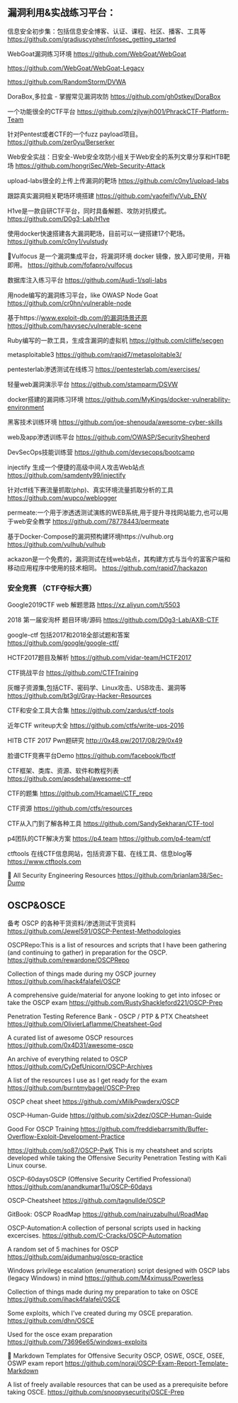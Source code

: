 
## 漏洞利用&实战练习平台：

信息安全初步集：包括信息安全博客、认证、课程、社区、播客、工具等 
https://github.com/gradiuscypher/infosec_getting_started

WebGoat漏洞练习环境
https://github.com/WebGoat/WebGoat

https://github.com/WebGoat/WebGoat-Legacy

https://github.com/RandomStorm/DVWA

DoraBox,多拉盒 - 掌握常见漏洞攻防
https://github.com/gh0stkey/DoraBox

 一个功能很全的CTF平台
https://github.com/zjlywjh001/PhrackCTF-Platform-Team

针对Pentest或者CTF的一个fuzz payload项目。
https://github.com/zer0yu/Berserker

Web安全实战：日安全-Web安全攻防小组关于Web安全的系列文章分享和HTB靶场
https://github.com/hongriSec/Web-Security-Attack

upload-labs很全的上传上传漏洞的靶场
https://github.com/c0ny1/upload-labs

跟踪真实漏洞相关靶场环境搭建
https://github.com/yaofeifly/Vub_ENV
 
H1ve是一款自研CTF平台，同时具备解题、攻防对抗模式。
https://github.com/D0g3-Lab/H1ve

使用docker快速搭建各大漏洞靶场，目前可以一键搭建17个靶场。 
https://github.com/c0ny1/vulstudy

🚀Vulfocus 是一个漏洞集成平台，将漏洞环境 docker 镜像，放入即可使用，开箱即用。 
https://github.com/fofapro/vulfocus

数据库注入练习平台 
https://github.com/Audi-1/sqli-labs

用node编写的漏洞练习平台，like OWASP Node Goat
https://github.com/cr0hn/vulnerable-node

基于https://www.exploit-db.com/的漏洞场景还原
https://github.com/havysec/vulnerable-scene

Ruby编写的一款工具，生成含漏洞的虚拟机
https://github.com/cliffe/secgen

metasploitable3
https://github.com/rapid7/metasploitable3/

pentesterlab渗透测试在线练习
https://pentesterlab.com/exercises/

轻量web漏洞演示平台
https://github.com/stamparm/DSVW

docker搭建的漏洞练习环境
https://github.com/MyKings/docker-vulnerability-environment

黑客技术训练环境
https://github.com/joe-shenouda/awesome-cyber-skills

web及app渗透训练平台
https://github.com/OWASP/SecurityShepherd

DevSecOps技能训练营
https://github.com/devsecops/bootcamp

injectify 生成一个便捷的高级中间人攻击Web站点
https://github.com/samdenty99/injectify

针对ctf线下赛流量抓取(php)、真实环境流量抓取分析的工具 
https://github.com/wupco/weblogger

permeate:一个用于渗透透测试演练的WEB系统,用于提升寻找网站能力,也可以用于web安全教学
https://github.com/78778443/permeate

基于Docker-Compose的漏洞预构建环境https://vulhub.org
https://github.com/vulhub/vulhub

ackazon是一个免费的，漏洞测试在线web站点，其构建方式与当今的富客户端和移动应用程序中使用的技术相同。
https://github.com/rapid7/hackazon

### 安全竞赛 （CTF夺标大赛）

Google2019CTF web 解题思路
https://xz.aliyun.com/t/5503

2018 第一届安洵杯 题目环境/源码
https://github.com/D0g3-Lab/AXB-CTF

google-ctf 包括2017和2018全部试题和答案
https://github.com/google/google-ctf/

HCTF2017题目及解析
https://github.com/vidar-team/HCTF2017

CTF挑战平台
https://github.com/CTFTraining

灰帽子资源集,包括CTF、密码学、Linux攻击、USB攻击、漏洞等
https://github.com/bt3gl/Gray-Hacker-Resources

CTF和安全工具大合集
https://github.com/zardus/ctf-tools

近年CTF writeup大全
https://github.com/ctfs/write-ups-2016

HITB CTF 2017 Pwn题研究
http://0x48.pw/2017/08/29/0x49

脸谱CTF竞赛平台Demo
https://github.com/facebook/fbctf

CTF框架、类库、资源、软件和教程列表
https://github.com/apsdehal/awesome-ctf

CTF的题集
https://github.com/Hcamael/CTF_repo

CTF资源
https://github.com/ctfs/resources

CTF从入门到了解各种工具 
https://github.com/SandySekharan/CTF-tool

p4团队的CTF解决方案 https://p4.team
https://github.com/p4-team/ctf

ctftools 在线CTF信息网站，包括资源下载、在线工具、信息blog等
https://www.ctftools.com

🔐 All Security Engineering Resources
https://github.com/brianlam38/Sec-Dump

## OSCP&OSCE

备考 OSCP 的各种干货资料/渗透测试干货资料
https://github.com/Jewel591/OSCP-Pentest-Methodologies

OSCPRepo:This is a list of resources and scripts that I have been gathering (and continuing to gather) in preparation for the OSCP.
https://github.com/rewardone/OSCPRepo

Collection of things made during my OSCP journey 
https://github.com/ihack4falafel/OSCP

A comprehensive guide/material for anyone looking to get into infosec or take the OSCP exam 
https://github.com/RustyShackleford221/OSCP-Prep

Penetration Testing Reference Bank - OSCP / PTP & PTX Cheatsheet 
https://github.com/OlivierLaflamme/Cheatsheet-God

A curated list of awesome OSCP resources
https://github.com/0x4D31/awesome-oscp

An archive of everything related to OSCP 
https://github.com/CyDefUnicorn/OSCP-Archives

A list of the resources I use as I get ready for the exam 
https://github.com/burntmybagel/OSCP-Prep

OSCP cheat sheet
https://github.com/xMilkPowderx/OSCP

OSCP-Human-Guide
https://github.com/six2dez/OSCP-Human-Guide

Good For OSCP Training 
https://github.com/freddiebarrsmith/Buffer-Overflow-Exploit-Development-Practice

https://github.com/so87/OSCP-PwK
This is my cheatsheet and scripts developed while taking the Offensive Security Penetration Testing with Kali Linux course.

OSCP-60daysOSCP (Offensive Security Certified Professional)
https://github.com/anandkumar11u/OSCP-60days

OSCP-Cheatsheet
https://github.com/tagnullde/OSCP

GitBook: OSCP RoadMap 
https://github.com/nairuzabulhul/RoadMap

OSCP-Automation:A collection of personal scripts used in hacking excercises.
https://github.com/C-Cracks/OSCP-Automation

A random set of 5 machines for OSCP
https://github.com/ajdumanhug/oscp-practice

Windows privilege escalation (enumeration) script designed with OSCP labs (legacy Windows) in mind 
https://github.com/M4ximuss/Powerless
 
Collection of things made during my preparation to take on OSCE 
https://github.com/ihack4falafel/OSCE

Some exploits, which I’ve created during my OSCE preparation.
https://github.com/dhn/OSCE

Used for the osce exam preparation 
https://github.com/73696e65/windows-exploits

📙 Markdown Templates for Offensive Security OSCP, OSWE, OSCE, OSEE, OSWP exam report 
https://github.com/noraj/OSCP-Exam-Report-Template-Markdown

A list of freely available resources that can be used as a prerequisite before taking OSCE. 
https://github.com/snoopysecurity/OSCE-Prep

